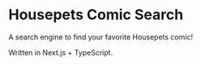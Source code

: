 # Housepets Comic Search

A search engine to find your favorite Housepets comic!

Written in Next.js + TypeScript.

